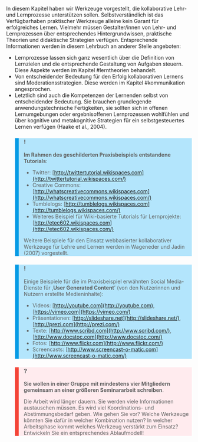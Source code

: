 <!-- filename: 10_Zusammenfassung_und_Ausblick.md -->
<!-- title: Zusammenfassung und Ausblick -->

In diesem Kapitel haben wir Werkzeuge vorgestellt, die kollaborative Lehr- und Lernprozesse unterstützen sollen. Selbstverständlich ist das Verfügbarhaben praktischer Werkzeuge alleine kein Garant für erfolgreiches Lernen. Vielmehr müssen Ge­stal­ter/innen von Lehr- und Lernprozessen über entsprechendes Hintergrundwissen, praktische Theorien und didaktische Strategien verfügen. Entsprechende Informationen werden in diesem Lehrbuch an anderer Stelle angeboten:

- Lernprozesse lassen sich ganz wesentlich über die Definition von Lernzielen und die entsprechende Gestaltung von Aufgaben steuern. Diese Aspekte werden im Kapitel #lerntheorien behandelt.
- Von entscheidender Bedeutung für den Erfolg kollaborativen Lernens sind Moderationsstrategien. Diese werden im Kapitel #kommunikation angesprochen.
- Letztlich sind auch die Kompetenzen der Lernenden selbst von entscheidender Bedeutung. Sie brauchen grundlegende anwendungstechnische Fertigkeiten, sie sollten sich in offenen Lernumgebungen oder ergebnisoffenen Lernprozessen wohlfühlen und über kognitive und metakognitive Strategien für ein selbstgesteuertes Lernen verfügen (Haake et al., 2004).

<blockquote style="background: #B3E5FC; border-left: 10px solid #039BE5">

### !

**Im Rahmen des geschilderten Praxisbeispiels entstandene Tutorials**:

- Twitter: [http://twittertutorial.wikispaces.com](http://twittertutorial.wikispaces.com/)
- Creative Commons: [http://whatscreativecommons.wikispaces.com](http://whatscreativecommons.wikispaces.com/)
- Tumblelogs: [http://tumblelogs.wikispaces.com](http://tumblelogs.wikispaces.com/)
- Weiteres Beispiel für Wiki-basierte Tutorials für Lernprojekte: [http://etec602.wikispaces.com](http://etec602.wikispaces.com/)

Weitere Beispiele für den Einsatz webbasierter kollaborativer Werkzeuge für Lehre und Lernen werden in Wageneder und Jadin (2007) vorgestellt.

</blockquote>

<blockquote style="background: #B3E5FC; border-left: 10px solid #039BE5">

### !

Einige Beispiele für die im Praxisbeispiel erwähnten Social Media-Dienste für ‚**User Generated Content**’ (von den Nutzerinnen und Nutzern erstellte Medieninhalte):

- Videos: [http://youtube.com](http://youtube.com), [https://vimeo.com](https://vimeo.com/)
- Präsentationen: [http://slideshare.net](http://slideshare.net/), [http://prezi.com](http://prezi.com/)
- Texte: [http://www.scribd.com](http://www.scribd.com/), [http://www.docstoc.com](http://www.docstoc.com/)
- Fotos: [http://www.flickr.com](http://www.flickr.com/)
- Screencasts: [http://www.screencast-o-matic.com](http://www.screencast-o-matic.com/)

</blockquote>

<blockquote style="background: #FFEBEE; border-left: 10px solid #F44336">

### ?

**Sie wollen in einer Gruppe mit mindestens vier Mitgliedern gemeinsam an einer größeren Seminararbeit** **schreiben**.

Die Arbeit wird länger dauern. Sie werden viele Informationen austauschen müssen. Es wird viel Koordinations- und Abstimmungsbedarf geben. Wie gehen Sie vor? Welche Werkzeuge könnten Sie dafür in welcher Kombination nutzen? In welcher Arbeitsphase kommt welches Werkzeug verstärkt zum Einsatz? Entwickeln Sie ein entsprechendes Ablaufmodell!

</blockquote>
